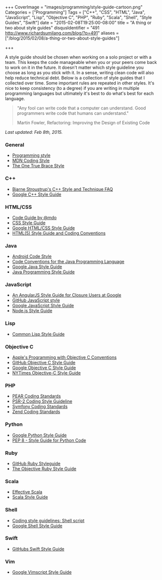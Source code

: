 +++
CoverImage = "images/programming/style-guide-cartoon.png"
Categories = ["Programming"]
Tags = ["C++", "CSS", "HTML", "Java", "JavaScript", "Lisp", "Objective C", "PHP", "Ruby", "Scala", "Shell", "Style Guides", "Swift"]
date = "2015-02-08T19:25:00-08:00"
title = "A thing or two about style guides"
disqusIdentifier = "491 http://www.richardsumilang.com/blog/?p=491"
aliases = ["/blog/2015/02/08/a-thing-or-two-about-style-guides"]

+++

A style guide should be chosen when working on a solo project or with a team.
This keeps the code manageable when you or your peers come back to work on it in
the future. It doesn't matter which style guideline you choose as long as you
stick with it. In a sense, writing clean code will also help reduce technical
debt. Below is a collection of style guides that I collected over time. Some
important rules are repeated in other styles. It's nice to keep consistency (to
a degree) if you are writing in multiple programming languages but ultimately
it's best to do what's best for each language.

> "Any fool can write code that a computer can understand.
> Good programmers write code that humans can understand."
>
> Martin Fowler, Refactoring: Improving the Design of Existing Code

*Last updated: Feb 8th, 2015.*

### General
- [Programming style][general1]
- [MDN Coding Style][general2]
- [The One True Brace Style][general3]

### C++
- [Bjarne Stroustrup's C++ Style and Technique FAQ][cpp1]
- [Google C++ Style Guide][cpp2]

### HTML/CSS
- [Code Guide by @mdo][html/css1]
- [CSS Style Guide][html/css2]
- [Google HTML/CSS Style Guide][html/css3]
- [HTML(5) Style Guide and Coding Conventions][html/css4]

### Java
- [Android Code Style][java1]
- [Code Conventions for the Java Programming Language][java2]
- [Google Java Style Guide][java3]
- [Java Programming Style Guide][java4]

### JavaScript
- [An AngularJS Style Guide for Closure Users at Google][js1]
- [GitHub JavaScript style][js2]
- [Google JavaScript Style Guide][js3]
- [Node.js Style Guide][js4]

### Lisp
- [Common Lisp Style Guide][lisp1]

### Objective C
- [Apple's Programming with Objective C Conventions][objc1]
- [GitHub Objective C Style Guide][objc2]
- [Google Objective C Style Guide][objc3]
- [NYTimes Objective-C Style Guide][objc4]

### PHP
- [PEAR Coding Standards][php1]
- [PSR-2 Coding Style Guideline][php2]
- [Symfony Coding Standards][php3]
- [Zend Coding Standards][php4]

### Python
- [Google Python Style Guide][python1]
- [PEP 8 - Style Guide for Python Code][python2]

### Ruby
- [GitHub Ruby Styleguide][ruby1]
- [The Objective Ruby Style Guide][ruby2]

### Scala
- [Effective Scala][scala1]
- [Scala Style Guide][scala2]

### Shell
- [Coding style guidelines: Shell script][shell1]
- [Google Shell Style Guide][shell2]

### Swift
- [GitHubs Swift Style Guide][swift1]

### Vim
- [Google Vimscript Style Guide][vim1]


[general1]: http://en.wikipedia.org/wiki/Programming_style "Programming style"
[general2]: https://developer.mozilla.org/en-US/docs/Mozilla/Developer_guide/Coding_Style "MDN Coding Style"
[general3]: http://www.komputado.com/eseoj/1tbs.htm "The One True Brace Style"

[cpp1]: http://www.stroustrup.com/bs_faq2.html "Bjarne Stroustrup's C++ Style and Technique FAQ"
[cpp2]: http://google-styleguide.googlecode.com/svn/trunk/cppguide.html "Google C++ Style Guide"

[html/css1]: http://codeguide.co/ "Code Guide by @mdo"
[html/css2]: https://github.com/styleguide/css "CSS Style Guide"
[html/css3]: http://google-styleguide.googlecode.com/svn/trunk/htmlcssguide.xml "Google HTML/CSS Style Guide"
[html/css4]: http://www.w3schools.com/html/html5_syntax.asp "HTML(5) Style Guide and Coding Conventions"

[java1]: https://source.android.com/source/code-style.html "Android Code Style"
[java2]: http://www.oracle.com/technetwork/java/codeconvtoc-136057.html "Code Conventions for the Java Programming Language"
[java3]: http://google-styleguide.googlecode.com/svn/trunk/javaguide.html "Google Java Style Guide"
[java4]: http://www.javaranch.com/style.jsp "Java Programming Style Guide"

[js1]: https://google-styleguide.googlecode.com/svn/trunk/angularjs-google-style.html "An AngularJS Style Guide for Closure Users at Google"
[js2]: https://github.com/styleguide/javascript "GitHub JavaScript style"
[js3]: http://google-styleguide.googlecode.com/svn/trunk/javascriptguide.xml "Google JavaScript Style Guide"
[js4]: https://github.com/felixge/node-style-guide "Node.js Style Guide"

[lisp1]: http://google-styleguide.googlecode.com/svn/trunk/lispguide.xml "Common Lisp Style Guide"

[objc1]: https://developer.apple.com/library/ios/documentation/Cocoa/Conceptual/ProgrammingWithObjectiveC/Conventions/Conventions.html "Apple's Programming with Objective C Conventions"
[objc2]: https://github.com/github/objective-c-style-guide "GitHub Objective C Style Guide"
[objc3]: http://google-styleguide.googlecode.com/svn/trunk/objcguide.xml "Google Objective C Style Guide"
[objc4]: https://github.com/NYTimes/objective-c-style-guide "NYTimes Objective-C Style Guide"

[php1]: http://pear.php.net/manual/en/standards.php "PEAR Coding Standards"
[php2]: http://www.php-fig.org/psr/psr-2/ "PSR-2 Coding Style Guideline"
[php3]: http://symfony.com/doc/current/contributing/code/standards.html "Symfony Coding Standards"
[php4]: http://framework.zend.com/manual/1.12/en/coding-standard.html "Zend Coding Standards"

[python1]: http://google-styleguide.googlecode.com/svn/trunk/pyguide.html "Google Python Style Guide"
[python2]: https://www.python.org/dev/peps/pep-0008/ "PEP 8 - Style Guide for Python Code"

[ruby1]: https://github.com/styleguide/ruby "GitHub Ruby Styleguide"
[ruby2]: https://github.com/bestie/objective-ruby-style-guide "The Objective Ruby Style Guide"

[scala1]: http://twitter.github.io/effectivescala/ "Effective Scala"
[scala2]: http://docs.scala-lang.org/style/ "Scala Style Guide"

[shell1]: http://www.inquisitor.ru/doc/coding-style-shell.html "Coding style guidelines: Shell script"
[shell2]: http://google-styleguide.googlecode.com/svn/trunk/shell.xml "Google Shell Style Guide"

[swift1]: https://github.com/github/swift-style-guide "GitHubs Swift Style Guide"

[vim1]: http://google-styleguide.googlecode.com/svn/trunk/vimscriptguide.xml "Google Vimscript Style Guide"

